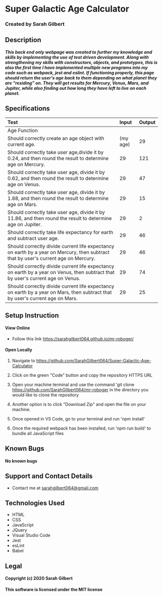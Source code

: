 # Super Galactic Age Calculator

### Created by Sarah Gilbert

## Description

##### This back end only webpage was created to further my knowledge and skills by implementing the use of test driven development. Along with strengthening my skills with constructors, objects, and prototypes, this is also the first time I have implemented multiple new programs into my code such as webpack, jest and eslint. If functioning properly, this page should return the user's age back to them depending on what planet they are "residing" on. They will get results for Mercury, Venus, Mars, and Jupiter, while also finding out how long they have left to live on each planet.


## Specifications

  | Test | Input | Output |
  | :-------------------- | :------------------------------------- | :-------------------------- |
  | Age Function |||
  |Should correctly create an age object with current age. | (my age) | 29 |
  |Should correctly take user age,divide it by 0.24, and then round the result to determine age on Mercury. | 29 | 121 |
  |Should correctly take user age, divide it by 0.62, and then round the result to determine age on Venus. | 29 | 47 | 
  |Should correctly take user age, divide it by 1.88, and then round the result to determine age on Mars. | 29 | 15 |
  |Should correctly take user age, divide it by 11.86, and then round the result to determine age on Jupiter. | 29 | 2 |
  |Should correctly take life expectancy for earth and subtract user age. | 29 | 46 |
  |Should correctly divide current life expectancy on earth by a year on Mercury, then subtract that by user's current age on Mercury. | 29 | 46 |
  |Should correctly divide current life expectancy on earth by a year on Venus, then subtract that by user's current age on Venus. | 29 | 74 |
  |Should correctly divide current life expectancy on earth by a year on Mars, then subtract that by user's current age on Mars. | 29 | 25 |



## Setup Instruction

#### View Online

* Follow this link https://sarahgilbert064.github.io/mr-roboger/

  
#### Open Locally

1. Navigate to https://github.com/SarahGilbert064/Super-Galactic-Age-Calculator

2. Click on the green "Code" button and copy the repository HTTPS URL

3. Open your machine terminal and use the command 'git clone https://github.com/SarahGilbert064/mr-roboger in the directory you would like to clone the repository

4. Another option is to click "Download Zip" and open the file on your machine.

5. Once opened in VS Code, go to your terminal and run 'npm install' 

6. Once the required webpack has been installed, run 'npm run build' to bundle all JavaScript files

## Known Bugs
#### No known bugs

## Support and Contact Details
* Contact me at sarahgilbert064@gmail.com

## Technologies Used
* HTML
* CSS
* JavaScript
* JQuery
* Visual Studio Code
* Jest
* esLint
* Babel

## Legal
#### Copyright (c) 2020 Sarah Gilbert
#### This software is licensed under the MIT license
